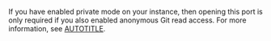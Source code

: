 If you have enabled private mode on your instance, then opening this port is only required if you also enabled anonymous Git read access. For more information, see [AUTOTITLE](/admin/policies/enforcing-policies-for-your-enterprise/enforcing-repository-management-policies-in-your-enterprise#configuring-anonymous-git-read-access).
